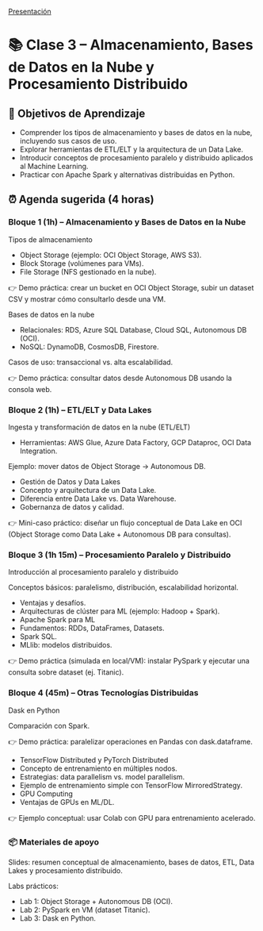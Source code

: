 [Presentación](https://gamma.app/docs/Almacenamiento-Bases-de-Datos-en-la-Nube-y-Procesamiento-Distribu-8z6ovw4gmvoqmv4?mode=doc)

# 📚 Clase 3 – Almacenamiento, Bases de Datos en la Nube y Procesamiento Distribuido
## 🎯 Objetivos de Aprendizaje
- Comprender los tipos de almacenamiento y bases de datos en la nube, incluyendo sus casos de uso.
- Explorar herramientas de ETL/ELT y la arquitectura de un Data Lake.
- Introducir conceptos de procesamiento paralelo y distribuido aplicados al Machine Learning.
- Practicar con Apache Spark y alternativas distribuidas en Python.
## ⏰ Agenda sugerida (4 horas)
### Bloque 1 (1h) – Almacenamiento y Bases de Datos en la Nube
Tipos de almacenamiento
- Object Storage (ejemplo: OCI Object Storage, AWS S3).
- Block Storage (volúmenes para VMs).
- File Storage (NFS gestionado en la nube).

👉 Demo práctica: crear un bucket en OCI Object Storage, subir un dataset CSV y mostrar cómo consultarlo desde una VM.

Bases de datos en la nube
- Relacionales: RDS, Azure SQL Database, Cloud SQL, Autonomous DB (OCI).
- NoSQL: DynamoDB, CosmosDB, Firestore.

Casos de uso: transaccional vs. alta escalabilidad.

👉 Demo práctica: consultar datos desde Autonomous DB usando la consola web.
### Bloque 2 (1h) – ETL/ELT y Data Lakes
Ingesta y transformación de datos en la nube (ETL/ELT)

- Herramientas: AWS Glue, Azure Data Factory, GCP Dataproc, OCI Data Integration.

Ejemplo: mover datos de Object Storage → Autonomous DB.

- Gestión de Datos y Data Lakes
- Concepto y arquitectura de un Data Lake.
- Diferencia entre Data Lake vs. Data Warehouse.
- Gobernanza de datos y calidad.

👉 Mini-caso práctico: diseñar un flujo conceptual de Data Lake en OCI (Object Storage como Data Lake + Autonomous DB para consultas).
### Bloque 3 (1h 15m) – Procesamiento Paralelo y Distribuido
Introducción al procesamiento paralelo y distribuido

Conceptos básicos: paralelismo, distribución, escalabilidad horizontal.

- Ventajas y desafíos.
- Arquitecturas de clúster para ML (ejemplo: Hadoop + Spark).
- Apache Spark para ML
- Fundamentos: RDDs, DataFrames, Datasets.
- Spark SQL.
- MLlib: modelos distribuidos.

👉 Demo práctica (simulada en local/VM): instalar PySpark y ejecutar una consulta sobre dataset (ej. Titanic).
### Bloque 4 (45m) – Otras Tecnologías Distribuidas
Dask en Python

Comparación con Spark.

👉 Demo práctica: paralelizar operaciones en Pandas con dask.dataframe.

- TensorFlow Distributed y PyTorch Distributed
- Concepto de entrenamiento en múltiples nodos.
- Estrategias: data parallelism vs. model parallelism.
- Ejemplo de entrenamiento simple con TensorFlow MirroredStrategy.
- GPU Computing
- Ventajas de GPUs en ML/DL.

👉 Ejemplo conceptual: usar Colab con GPU para entrenamiento acelerado.
### 📦 Materiales de apoyo
Slides: resumen conceptual de almacenamiento, bases de datos, ETL, Data Lakes y procesamiento distribuido.

Labs prácticos:
- Lab 1: Object Storage + Autonomous DB (OCI).
- Lab 2: PySpark en VM (dataset Titanic).
- Lab 3: Dask en Python.